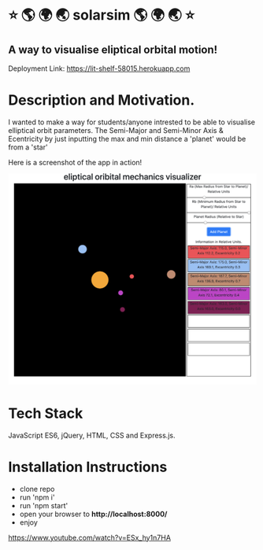 # ⭐ 🌎 🌍 🌏 solarsim  🌎 🌍 🌏 ⭐
## A way to visualise eliptical orbital motion!

Deployment Link: https://lit-shelf-58015.herokuapp.com

# Description and Motivation.

I wanted to make a way for students/anyone intrested to be able to visualise elliptical orbit parameters.
The Semi-Major and Semi-Minor Axis & Ecentricity by just inputting the max and min distance a 'planet' would be from a 'star'

Here is a screenshot of the app in action!

![ScreenShot](https://github.com/jlonsdale/solarsim/blob/master/screenshot.png)

# Tech Stack

JavaScript ES6, jQuery, HTML, CSS and Express.js.

# Installation Instructions

  - clone repo
  - run 'npm i'
  - run 'npm start'
  - open your browser to **http://localhost:8000/**
  - enjoy

https://www.youtube.com/watch?v=ESx_hy1n7HA
